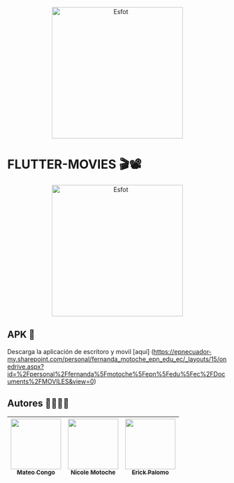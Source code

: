 <div>
<p align='center'>
<img src="https://github.com/Einarr07/Flutter_movies/assets/85316345/e9130078-6e67-461b-b8c7-f09d3b2f32b9" alt="Esfot" width="300px">
</p>
</div>

  # FLUTTER-MOVIES 🎬📽️
<div>
<p align='center'>
<img src="https://esfot.epn.edu.ec/images/headers/logo_esfot_buho.png" alt="Esfot" width="300px">
</p>
</div>

## APK 📲
Descarga la aplicación de escritoro y movil [aquí] (https://epnecuador-my.sharepoint.com/personal/fernanda_motoche_epn_edu_ec/_layouts/15/onedrive.aspx?id=%2Fpersonal%2Ffernanda%5Fmotoche%5Fepn%5Fedu%5Fec%2FDocuments%2FMOVILES&view=0)

## Autores 🫱🏼‍🫲🏽

| [<img src="https://avatars.githubusercontent.com/u/96399138?v=4" width=115><br><sub>Mateo Congo</sub>](https://github.com/Einarr07) |  [<img src="https://avatars.githubusercontent.com/u/85316345?v=4" width=115><br><sub>Nicole Motoche</sub>](https://github.com/nicolemotoche29) |  [<img src="https://avatars.githubusercontent.com/u/75103508?v=4" width=115><br><sub>Erick Palomo</sub>](https://github.com/erick200011) |
| :---: | :---: | :---: |
